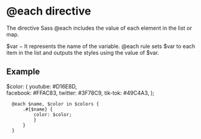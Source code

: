 # @each directive

The directive Sass @each includes the value of each element in the list or map.

$var − It represents the name of the variable. @each rule sets $var to each item in the list and outputs the styles using the value of $var.

## Example
 
 $color: (
     youtube: #D16E8D,  
     facebook: #FFAC83,
     twitter: #3F78C9,
     tik-tok: #49C4A3,
      );

      @each $name, $color in $colors {
          .#{$name} {
              color: $color;
              }
          }
      }
